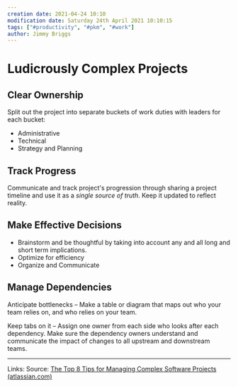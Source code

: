 ```yaml
---
creation date: 2021-04-24 10:10
modification date: Saturday 24th April 2021 10:10:15
tags: ["#productivity", "#pkm", "#work"]
author: Jimmy Briggs
---
```


# Ludicrously Complex Projects

## Clear Ownership

Split out the project into separate buckets of work duties with leaders for each bucket:

- Administrative
- Technical
- Strategy and Planning

## Track Progress

Communicate and track project's progression through sharing a project timeline and use it as a *single source of truth*. Keep it updated to reflect reality.

## Make Effective Decisions

- Brainstorm and be thoughtful by taking into account any and all long and short term implications.
- Optimize for efficiency
- Organize and Communicate

## Manage Dependencies

Anticipate bottlenecks – Make a table or diagram that maps out who your team relies on, and who relies on your team.

Keep tabs on it – Assign one owner from each side who looks after each dependency. Make sure the dependency owners understand and communicate the impact of changes to all upstream and downstream teams.



***
Links: 
Source: [The Top 8 Tips for Managing Complex Software Projects (atlassian.com)](https://www.atlassian.com/team-playbook/plays/ludicrously-complex-software-projects)

